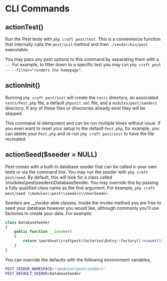 # CLI Commands

## actionTest()
Run the Pest tests with `php craft pest/test`. This is a convenience function that internally calls the
`pest/init` method and then `./vendor/bin/pest` executable.

You may pass any pest options to this command by separating them with a `--`. For example, to filter
down to a specific test you may run `php craft pest -- --filter="renders the homepage"`.

## actionInit()
Running `php craft pest/init` will create the `tests` directory, an associated `tests/Pest.php` file, a
default `phpunit.xml` file, and a `modules/pest/seeders` directory. If any of these files or directories
already exist they will be skipped.

This command id idempotent and can be run multiple times without issue. If you even want to reset your
setup to the default `Pest.php`, for example, you can delete your `Pest.php` and re-run `php craft pest/init`
to have the file recreated.

## actionSeed($seeder = NULL)
Pest comes with a built-in database seeder that can be called in your own tests or via the command
line. You may run the seeder with `php craft pest/seed`. By default, this will look for a class
called \modules\pest\seeders\DatabaseSeeder. You may override this by passing a fully qualified class
name as the first argument. For example, `php craft pest/seed \\modules\\pest\\seeders\\UserSeeder`.

Seeders are __invoke-able classes. Inside the invoke method you are free to seed your database however
you would like, although commonly you'll use factories to create your data. For example:

```php
class DatabaseSeeder
{
    public function __invoke()
    {
        return \markhuot\craftpest\factories\Entry::factory()->count(10)->create();
    }
}
```

You can override the defaults with the following environment variables,

```bash
PEST_SEEDER_NAMESPACE="\modules\pest\seeders"
PEST_DEFAULT_SEEDER=DatabaseSeeder
```
